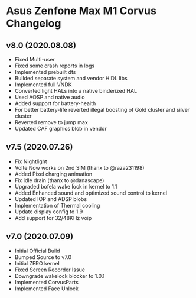 
# Asus Zenfone Max M1 Corvus Changelog

## v8.0 (2020.08.08)
- Fixed Multi-user 
- Fixed some crash reports in logs
- Implemented prebuilt dts
- Builded separate system and vendor HIDL libs
- Implemented full VNDK
- Converted light HALs into a native binderized HAL
- Used AOSP and native audio
- Added support for battery-health
- For better battery-life reverted illegal boosting of Gold cluster and silver cluster
- Reverted remove to jump max
- Updated CAF graphics blob in vendor

## v7.5 (2020.07.26)
- Fix Nightlight
- Volte Now works on 2nd SIM (thanx to @raza231198)
- Added Pixel charging animation
- Fix idle drain (thanx to @danascape)
- Upgraded bofela wake lock in kernel to 1.1
- Added Enhanced sound and optimized sound control to kernel
- Updated IOP and ADSP blobs
- Implementation of Thermal cooling
- Update display config to 1.9
- Add support for 32/48KHz voip

## v7.0 (2020.07.09)
- Initial Official Build
- Bumped Source to v7.0
- Initial ZERO kernel
- Fixed Screen Recorder Issue
- Downgrade wakelock  blocker to 1.0.1
- Implemented CorvusParts
- Implemented Face Unlock 